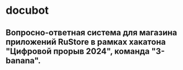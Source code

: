 # docubot

## Вопросно-ответная система для магазина приложений RuStore в рамках хакатона "Цифровой прорыв 2024", команда "3-banana".
